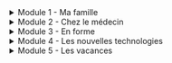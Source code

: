 <details>
  <summary>Module 1 - Ma famille</summary>
  <p>
    Ma famille et moi: <a href="https://adaligand.github.io/9-French/Family/famillealoud.html">Read aloud</a>&nbsp;<a href="https://adaligand.github.io/9-French/Family/familledict.html.html">Dictation</a>&nbsp;<a href="https://adaligand.github.io/9-French/Family/familleread.html">Reading</a>
  </p>
  <p>
    Description: <a href="https://adaligand.github.io/9-French/ReadaloudDescription.html">Read aloud</a>&nbsp;<a href="https://adaligand.github.io/9-French/DictationDescription.html">Dictation</a>&nbsp;<a href="https://adaligand.github.io/9-French/DescriptionReading.html">Reading</a>
  </p>
  <p>
    Personnalité: <a href="https://adaligand.github.io/9-French/Personalitéaloud.html">Read aloud</a>&nbsp;<a href="https://adaligand.github.io/9-French/Personalitédict.html">Dictation</a>&nbsp;<a href="https://adaligand.github.io/9-French/Personalitéread.html">Reading</a>
  </p>
  <p>
    Mon enfance: <a href="https://adaligand.github.io/9-French/enfancealoud.html">Read aloud</a>&nbsp;<a href="https://adaligand.github.io/9-French/enfancedict.html">Dictation</a>&nbsp;<a href="https://adaligand.github.io/9-French/enfanceread.html">Reading</a>
  </p>
</details>

<details>
  <summary>Module 2 - Chez le médecin</summary>
  <p>
    Le corps: <a href="#">Read aloud</a>&nbsp;<a href="#">Dictation</a>&nbsp;<a href="#">Reading</a>
  </p>
  <p>
    J'ai mal: <a href="#">Read aloud</a>&nbsp;<a href="#">Dictation</a>&nbsp;<a href="#">Reading</a>
  </p>
  <p>
    Problèmes de santé: <a href="#">Read aloud</a>&nbsp;<a href="#">Dictation</a>&nbsp;<a href="#">Reading</a>
  </p>
  <p>
    Je me suis fait mal: <a href="#">Read aloud</a>&nbsp;<a href="#">Dictation</a>&nbsp;<a href="#">Reading</a>
  </p>
  <p>
    Chez le médecin: <a href="#">Read aloud</a>&nbsp;<a href="#">Dictation</a>&nbsp;<a href="#">Reading</a>
  </p>
</details>

<details>
  <summary>Module 3 - En forme</summary>
  <p>
    Les sports: <a href="#">Read aloud</a>&nbsp;<a href="#">Dictation</a>&nbsp;<a href="#">Reading</a>
  </p>
  <p>
    Les bienfaits du sport: <a href="#">Read aloud</a>&nbsp;<a href="#">Dictation</a>&nbsp;<a href="#">Reading</a>
  </p>
  <p>
    Je mange: <a href="#">Read aloud</a>&nbsp;<a href="#">Dictation</a>&nbsp;<a href="#">Reading</a>
  </p>
  <p>
    Bonne cuisine: <a href="#">Read aloud</a>&nbsp;<a href="#">Dictation</a>&nbsp;<a href="#">Reading</a>
  </p>
  <p>
    En pleine forme: <a href="#">Read aloud</a>&nbsp;<a href="#">Dictation</a>&nbsp;<a href="#">Reading</a>
  </p>
</details>

<details>
  <summary>Module 4 - Les nouvelles technologies</summary>
  <p>
    Nouvelles technologies: <a href="#">Read aloud</a>&nbsp;<a href="#">Dictation</a>&nbsp;<a href="#">Reading</a>
  </p>
  <p>
    Internet: <a href="#">Read aloud</a>&nbsp;<a href="#">Dictation</a>&nbsp;<a href="#">Reading</a>
  </p>
  <p>
    Lecture: <a href="#">Read aloud</a>&nbsp;<a href="#">Dictation</a>&nbsp;<a href="#">Reading</a>
  </p>
  <p>
    Musique: <a href="#">Read aloud</a>&nbsp;<a href="#">Dictation</a>&nbsp;<a href="#">Reading</a>
  </p>
  <p>
    Télé: <a href="#">Read aloud</a>&nbsp;<a href="#">Dictation</a>&nbsp;<a href="#">Reading</a>
  </p>
  <p>
    Cinéma: <a href="#">Read aloud</a>&nbsp;<a href="#">Dictation</a>&nbsp;<a href="#">Reading</a>
  </p>
</details>

<details>
  <summary>Module 5 - Les vacances</summary>
  <p>
    Pays: <a href="#">Read aloud</a>&nbsp;<a href="#">Dictation</a>&nbsp;<a href="#">Reading</a>
  </p>
  <p>
    Vacances: <a href="#">Read aloud</a>&nbsp;<a href="#">Dictation</a>&nbsp;<a href="#">Reading</a>
  </p>
  <p>
    En ville: <a href="#">Read aloud</a>&nbsp;<a href="#">Dictation</a>&nbsp;<a href="#">Reading</a>
  </p>
  <p>
    Les directions: <a href="#">Read aloud</a>&nbsp;<a href="#">Dictation</a>&nbsp;<a href="#">Reading</a>
  </p>
  <p>
    Les courses: <a href="#">Read aloud</a>&nbsp;<a href="#">Dictation</a>&nbsp;<a href="#">Reading</a>
  </p>
  <p>
    Au resto: <a href="#">Read aloud</a>&nbsp;<a href="#">Dictation</a>&nbsp;<a href="#">Reading</a>
  </p>
  <p>
    Jours de fête: <a href="#">Read aloud</a>&nbsp;<a href="#">Dictation</a>&nbsp;<a href="#">Reading</a>
  </p>
</details>

